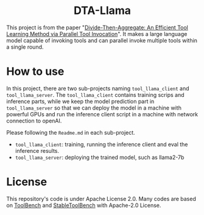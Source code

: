 <div align= "center">
    <h1>DTA-Llama</h1>
</div>

<div align="center">

</div>

This project is from the paper "[Divide-Then-Aggregate: An Efficient Tool Learning Method via Parallel Tool Invocation](https://arxiv.org/abs/2501.12432)". 
It makes a large language model capable of invoking tools and can parallel invoke multiple tools within a single round.

# How to use
In this project, there are two sub-projects naming `tool_llama_client` and `tool_llama_server`. The `tool_llama_client` contains 
training scrips and inference parts, while we keep the model prediction part in `tool_llama_server` so that we can deploy the model in a machine with powerful GPUs and run the inference
client script in a machine with network connection to openAI.

Please following the `Readme.md` in each sub-project.
- `tool_llama_client`: training, running the inference client and eval the inference results.
- `tool_llama_server`: deploying the trained model, such as llama2-7b

# License
This repository's code is under Apache License 2.0. Many codes are based on [ToolBench](https://github.com/OpenBMB/ToolBench) and [StableToolBench](https://github.com/THUNLP-MT/StableToolBench) with  Apache-2.0 License.

